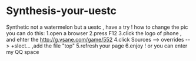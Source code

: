 # Synthesis-your-uestc
Synthetic not a watermelon but a uestc , have a try !
how to change the pic you can do this:
   1.open a browser
   2.press F12
   3.click the logo of phone , and ehter the http://g.vsane.com/game/552
   4.click Sources --> overrides --> +slect... ,add the file "top"
   5.refresh your page
   6.enjoy !
or you can enter my QQ space
